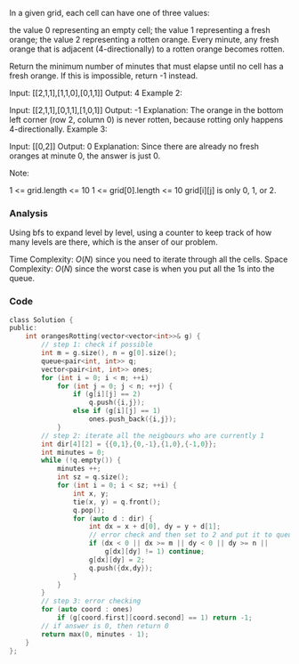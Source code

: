 In a given grid, each cell can have one of three values:

the value 0 representing an empty cell;
the value 1 representing a fresh orange;
the value 2 representing a rotten orange.
Every minute, any fresh orange that is adjacent (4-directionally) to a rotten orange becomes rotten.

Return the minimum number of minutes that must elapse until no cell has a fresh orange.  If this is impossible, return -1 instead.

Input: [[2,1,1],[1,1,0],[0,1,1]]
Output: 4
Example 2:

Input: [[2,1,1],[0,1,1],[1,0,1]]
Output: -1
Explanation:  The orange in the bottom left corner (row 2, column 0) is never rotten, because rotting only happens 4-directionally.
Example 3:

Input: [[0,2]]
Output: 0
Explanation:  Since there are already no fresh oranges at minute 0, the answer is just 0.
 

Note:

1 <= grid.length <= 10
1 <= grid[0].length <= 10
grid[i][j] is only 0, 1, or 2.

### Analysis

Using bfs to expand level by level, using a counter to keep track of how many levels are there, which is the anser of our problem.

Time Complexity: $O(N)$ since you need to iterate through all the cells. 
Space Complexity: $O(N)$ since the worst case is when you put all the 1s into the queue.

### Code

```c
class Solution {
public:
    int orangesRotting(vector<vector<int>>& g) {
        // step 1: check if possible
        int m = g.size(), n = g[0].size();
        queue<pair<int, int>> q;
        vector<pair<int, int>> ones;
        for (int i = 0; i < m; ++i)
            for (int j = 0; j < n; ++j) {
                if (g[i][j] == 2)
                    q.push({i,j});
                else if (g[i][j] == 1) 
                    ones.push_back({i,j});
            }
        // step 2: iterate all the neigbours who are currently 1
        int dir[4][2] = {{0,1},{0,-1},{1,0},{-1,0}};
        int minutes = 0;
        while (!q.empty()) {
            minutes ++;
            int sz = q.size();
            for (int i = 0; i < sz; ++i) {
                int x, y;
                tie(x, y) = q.front();
                q.pop();
                for (auto d : dir) {
                    int dx = x + d[0], dy = y + d[1];
                    // error check and then set to 2 and put it to queue
                    if (dx < 0 || dx >= m || dy < 0 || dy >= n || 
                        g[dx][dy] != 1) continue;
                    g[dx][dy] = 2;
                    q.push({dx,dy});
                }
            }
        }
        // step 3: error checking
        for (auto coord : ones)
            if (g[coord.first][coord.second] == 1) return -1;
        // if answer is 0, then return 0
        return max(0, minutes - 1);
    }
};
```